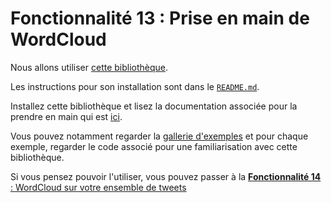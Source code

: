 # Fonctionnalité 13 : Prise en main de WordCloud


Nous allons utiliser [cette bibliothèque](https://github.com/amueller/word_cloud). 

Les instructions pour son installation sont dans le [`README.md`](https://github.com/amueller/word_cloud/blob/master/README.md).

Installez cette bibliothèque et lisez la documentation associée pour la prendre en main qui est [ici](https://amueller.github.io/word_cloud/).


Vous pouvez notamment regarder la [gallerie d'exemples](https://amueller.github.io/word_cloud/auto_examples/index.html) et pour chaque exemple, regarder le code associé pour une familiarisation avec cette bibliothèque.

Si vous pensez pouvoir l'utiliser, vous pouvez passer à la [**Fonctionnalité 14** : WordCloud sur votre ensemble de tweets](./S6_wordcloudtweet.md)
